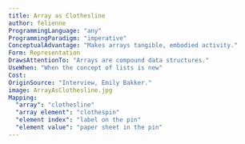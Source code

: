 ```yaml
---
title: Array as Clothesline
author: felienne
ProgrammingLanguage: "any"
ProgrammingParadigm: "imperative"
ConceptualAdvantage: "Makes arrays tangible, embodied activity."
Form: Representation
DrawsAttentionTo: "Arrays are compound data structures."
UseWhen: "When the concept of lists is new"
Cost:
OriginSource: "Interview, Emily Bakker."
image: ArrayAsClothesline.jpg
Mapping:
  "array": "clothesline"
  "array element": "clothespin"
  "element index": "label on the pin"
  "element value": "paper sheet in the pin"
---
```

